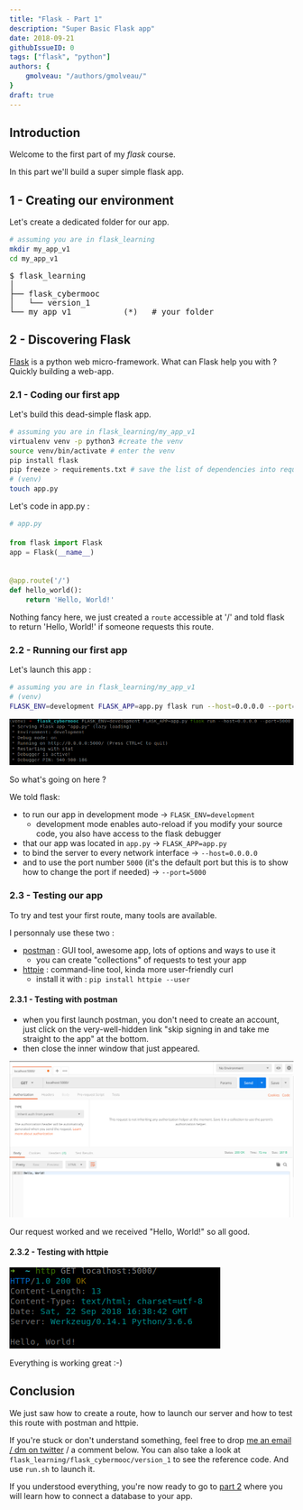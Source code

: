 ```yaml
---
title: "Flask - Part 1"
description: "Super Basic Flask app"
date: 2018-09-21
githubIssueID: 0
tags: ["flask", "python"]
authors: {
    gmolveau: "/authors/gmolveau/"
}
draft: true
---
```


## Introduction

Welcome to the first part of my _flask_ course.

In this part we'll build a super simple flask app.

## 1 - Creating our environment

Let's create a dedicated folder for our app.

```bash
# assuming you are in flask_learning
mkdir my_app_v1
cd my_app_v1
```

<pre>
$ flask_learning
│
├── flask_cybermooc
│   └── version_1 
└── my_app_v1           (*)   # your folder
</pre>


## 2 - Discovering Flask

[Flask](http://flask.pocoo.org/) is a python web micro-framework. What can Flask help you with ? Quickly building a web-app.

### 2.1 - Coding our first app

Let's build this dead-simple flask app.

```bash
# assuming you are in flask_learning/my_app_v1
virtualenv venv -p python3 #create the venv
source venv/bin/activate # enter the venv
pip install flask 
pip freeze > requirements.txt # save the list of dependencies into requirements.txt
# (venv)
touch app.py
```

Let's code in app.py :

```python
# app.py

from flask import Flask
app = Flask(__name__)


@app.route('/')
def hello_world():
    return 'Hello, World!'
```

Nothing fancy here, we just created a `route` accessible at '/' and told flask to return 'Hello, World!' if someone requests this route.


### 2.2 - Running our first app

Let's launch this app :

```bash
# assuming you are in flask_learning/my_app_v1
# (venv)
FLASK_ENV=development FLASK_APP=app.py flask run --host=0.0.0.0 --port=5000
```

![v1 flask run example](/img/courses/dev/python/flask_part_1/v1_flask_run.png)

So what's going on here ?

We told flask:

- to run our app in development mode &rarr; `FLASK_ENV=development`
	- development mode enables auto-reload if you modify your source code, you also have access to the flask debugger
- that our app was located in `app.py` &rarr; `FLASK_APP=app.py`
- to bind the server to every network interface &rarr; `--host=0.0.0.0`
- and to use the port number `5000` (it's the default port but this is to show how to change the port if needed) &rarr; `--port=5000`


### 2.3 - Testing our app

To try and test your first route, many tools are available. 

I personnaly use these two :

- [postman](https://www.getpostman.com/apps) : GUI tool, awesome app, lots of options and ways to use it
	- you can create "collections" of requests to test your app
- [httpie](https://httpie.org/#installation) : command-line tool, kinda more user-friendly curl
	- install it with : `pip install httpie --user`

#### 2.3.1 - Testing with postman

- when you first launch postman, you don't need to create an account, just click on the very-well-hidden link "skip signing in and take me straight to the app" at the bottom.
- then close the inner window that just appeared.

![v1 postman example](/img/courses/dev/python/flask_part_1/v1_postman.png)

Our request worked and we received "Hello, World!" so all good.

#### 2.3.2 - Testing with httpie

![v1 httpie example](/img/courses/dev/python/flask_part_1/v1_httpie.png)

Everything is working great :-)

## Conclusion

We just saw how to create a route, how to launch our server and how to test this route with postman and httpie. 

If you're stuck or don't understand something, feel free to drop [me an email / dm on twitter](/authors/gmolveau/) / a comment below. You can also take a look at `flask_learning/flask_cybermooc/version_1` to see the reference code. And use `run.sh` to launch it.

If you understood everything, you're now ready to go to [part 2](/courses/dev/python/flask_part_2/) where you will learn how to connect a database to your app.

